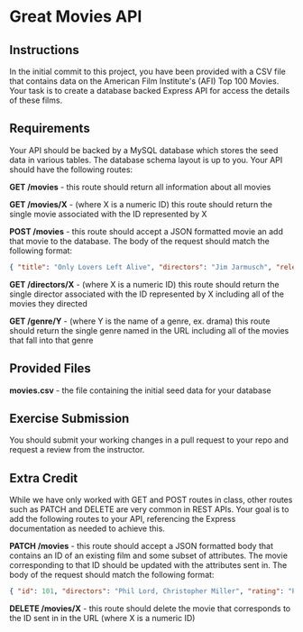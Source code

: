 # Great Movies API

## Instructions
In the initial commit to this project, you have been provided with a CSV file that contains data on the American Film Institute's (AFI) Top 100 Movies. Your task is to create a database backed Express API for access the details of these films.

## Requirements
Your API should be backed by a MySQL database which stores the seed data in various tables. The database schema layout is up to you. Your API should have the following routes:

**GET /movies** - this route should return all information about all movies

**GET /movies/X** - (where X is a numeric ID) this route should return the single movie associated with the ID represented by X

**POST /movies** - this route should accept a JSON formatted movie an add that movie to the database. The body of the request should match the following format:

```json
{ "title": "Only Lovers Left Alive", "directors": "Jim Jarmusch", "releaseDate": "2013-12-25", "rating": "R", "runTime": 123, "genres": "Drama, Musical" }
```

**GET /directors/X** - (where X is a numeric ID) this route should return the single director associated with the ID represented by X including all of the movies they directed

**GET /genre/Y** - (where Y is the name of a genre, ex. drama) this route should return the single genre named in the URL including all of the movies that fall into that genre

## Provided Files

**movies.csv** - the file containing the initial seed data for your database

## Exercise Submission
You should submit your working changes in a pull request to your repo and request a review from the instructor.

## Extra Credit
While we have only worked with GET and POST routes in class, other routes such as PATCH and DELETE are very common in REST APIs. Your goal is to add the following routes to your API, referencing the Express documentation as needed to achieve this.

**PATCH /movies** - this route should accept a JSON formatted body that contains an ID of an existing film and some subset of attributes. The movie corresponding to that ID should be updated with the attributes sent in. The body of the request should match the following format:

```json
{ "id": 101, "directors": "Phil Lord, Christopher Miller", "rating": "PG" }
```

**DELETE /movies/X** - this route should delete the movie that corresponds to the ID sent in in the URL (where X is a numeric ID)
